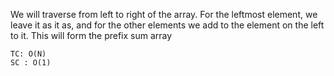 We will traverse from left to right of the array.
For the leftmost element, we leave it as it as, and 
for the other elements we add to the element on the 
left to it. This will form the prefix sum array

    TC: O(N)
    SC : O(1)